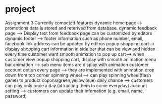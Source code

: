 project
=======

Assignment 3 
Currently competed features
dynamic home page--> promotions data is stored and reterived from database.
dynamic feedback page --> Display text from feedback page can be customized by editors
dynamic footer --> footer information such as phone number, email, facebook link address can be updated by editros
popup shopping cart--> display shopping cart information in side bar that can be view and hidden every time customer want
smooth animation to pop up cart--> when customer view popup shopping cart, display with smooth animation
menu bar animation --> sub menu items are display with animation
customer account option every page --> they are implemented with animation drop down from top corner
spinning wheel --> can play spinning wheel(flash game) to product copons(green,yellow,blue)
daily chance --> customers can play only once a day.(attracting them to come everyday)
account setting --> customers can update their infomation (e.g. email, name, password)

